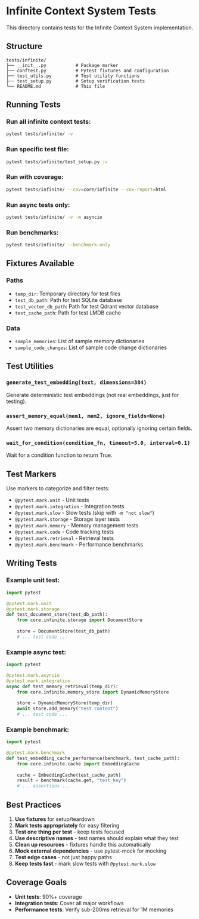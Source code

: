 # Infinite Context System Tests

This directory contains tests for the Infinite Context System implementation.

## Structure

```
tests/infinite/
├── __init__.py           # Package marker
├── conftest.py           # Pytest fixtures and configuration
├── test_utils.py         # Test utility functions
├── test_setup.py         # Setup verification tests
└── README.md             # This file
```

## Running Tests

### Run all infinite context tests:
```bash
pytest tests/infinite/ -v
```

### Run specific test file:
```bash
pytest tests/infinite/test_setup.py -v
```

### Run with coverage:
```bash
pytest tests/infinite/ --cov=core/infinite --cov-report=html
```

### Run async tests only:
```bash
pytest tests/infinite/ -v -m asyncio
```

### Run benchmarks:
```bash
pytest tests/infinite/ --benchmark-only
```

## Fixtures Available

### Paths
- `temp_dir`: Temporary directory for test files
- `test_db_path`: Path for test SQLite database
- `test_vector_db_path`: Path for test Qdrant vector database
- `test_cache_path`: Path for test LMDB cache

### Data
- `sample_memories`: List of sample memory dictionaries
- `sample_code_changes`: List of sample code change dictionaries

## Test Utilities

### `generate_test_embedding(text, dimensions=384)`
Generate deterministic test embeddings (not real embeddings, just for testing).

### `assert_memory_equal(mem1, mem2, ignore_fields=None)`
Assert two memory dictionaries are equal, optionally ignoring certain fields.

### `wait_for_condition(condition_fn, timeout=5.0, interval=0.1)`
Wait for a condition function to return True.

## Test Markers

Use markers to categorize and filter tests:

- `@pytest.mark.unit` - Unit tests
- `@pytest.mark.integration` - Integration tests
- `@pytest.mark.slow` - Slow tests (skip with `-m "not slow"`)
- `@pytest.mark.storage` - Storage layer tests
- `@pytest.mark.memory` - Memory management tests
- `@pytest.mark.code` - Code tracking tests
- `@pytest.mark.retrieval` - Retrieval tests
- `@pytest.mark.benchmark` - Performance benchmarks

## Writing Tests

### Example unit test:
```python
import pytest

@pytest.mark.unit
@pytest.mark.storage
def test_document_store(test_db_path):
    from core.infinite.storage import DocumentStore
    
    store = DocumentStore(test_db_path)
    # ... test code ...
```

### Example async test:
```python
import pytest

@pytest.mark.asyncio
@pytest.mark.integration
async def test_memory_retrieval(temp_dir):
    from core.infinite.memory_store import DynamicMemoryStore
    
    store = DynamicMemoryStore(temp_dir)
    await store.add_memory("test content")
    # ... test code ...
```

### Example benchmark:
```python
import pytest

@pytest.mark.benchmark
def test_embedding_cache_performance(benchmark, test_cache_path):
    from core.infinite.cache import EmbeddingCache
    
    cache = EmbeddingCache(test_cache_path)
    result = benchmark(cache.get, "test_key")
    # ... assertions ...
```

## Best Practices

1. **Use fixtures** for setup/teardown
2. **Mark tests appropriately** for easy filtering
3. **Test one thing per test** - keep tests focused
4. **Use descriptive names** - test names should explain what they test
5. **Clean up resources** - fixtures handle this automatically
6. **Mock external dependencies** - use pytest-mock for mocking
7. **Test edge cases** - not just happy paths
8. **Keep tests fast** - mark slow tests with `@pytest.mark.slow`

## Coverage Goals

- **Unit tests**: 90%+ coverage
- **Integration tests**: Cover all major workflows
- **Performance tests**: Verify sub-200ms retrieval for 1M memories
